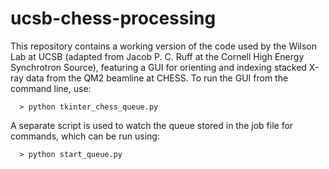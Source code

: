# ucsb-chess-processing

This repository contains a working version of the code used by the Wilson Lab at UCSB (adapted from Jacob P. C. Ruff at the Cornell High Energy Synchrotron Source), featuring a GUI for orienting and indexing stacked X-ray data from the QM2 beamline at CHESS. To run the GUI from the command line, use:

```
  > python tkinter_chess_queue.py
```

A separate script is used to watch the queue stored in the job file for commands, which can be run using:

```
  > python start_queue.py
```
